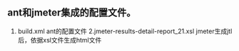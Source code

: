 ## ant和jmeter集成的配置文件。
1. build.xml ant的配置文件
2.jmeter-results-detail-report_21.xsl jmeter生成jtl后，依据xsl文件生成html文件

